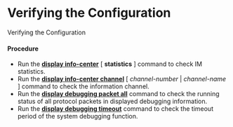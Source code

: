 Verifying the Configuration
===========================

Verifying the Configuration

#### Procedure

* Run the [**display info-center**](cmdqueryname=display+info-center) [ **statistics** ] command to check IM statistics.
* Run the [**display info-center channel**](cmdqueryname=display+info-center+channel) [ *channel-number* | *channel-name* ] command to check the information channel.
* Run the [**display debugging packet all**](cmdqueryname=display+debugging+packet+all) command to check the running status of all protocol packets in displayed debugging information.
* Run the [**display debugging timeout**](cmdqueryname=display+debugging+timeout) command to check the timeout period of the system debugging function.